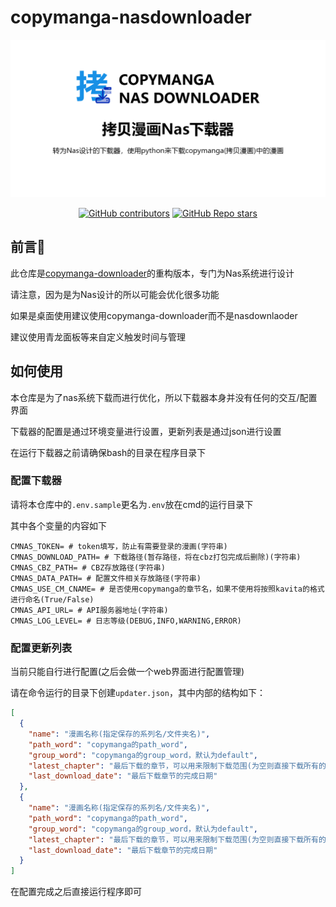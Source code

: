 # copymanga-nasdownloader

![social-media](./assets/social-media.png)

<p align="center">
  <!--<a href="https://pypi.org/project/copymanga-downloader/" target="_blank"><img alt="PyPI - Version" src="https://img.shields.io/pypi/v/copymanga-downloader?style=for-the-badge&logo=PyPI"></a>-->
  <a href="https://github.com/misaka10843/copymanga-nasdownloader/graphs/contributors" target="_blank"><img alt="GitHub contributors" src="https://img.shields.io/github/contributors/misaka10843/copymanga-nasdownloader?style=for-the-badge&logo=github"></a>
  <a href="https://github.com/misaka10843/copymanga-nasdownloader/stargazers" target="_blank"><img alt="GitHub Repo stars" src="https://img.shields.io/github/stars/misaka10843/copymanga-nasdownloader?style=for-the-badge&label=%E2%AD%90STAR"></a>
</p>

## 前言💭

此仓库是[copymanga-downloader](https://github.com/misaka10843/copymanga-downloader)的重构版本，专门为Nas系统进行设计

请注意，因为是为Nas设计的所以可能会优化很多功能

如果是桌面使用建议使用copymanga-downloader而不是nasdownlaoder

建议使用青龙面板等来自定义触发时间与管理

## 如何使用

本仓库是为了nas系统下载而进行优化，所以下载器本身并没有任何的交互/配置界面

下载器的配置是通过环境变量进行设置，更新列表是通过json进行设置

在运行下载器之前请确保bash的目录在程序目录下

### 配置下载器

请将本仓库中的`.env.sample`更名为`.env`放在cmd的运行目录下

其中各个变量的内容如下

```dotenv
CMNAS_TOKEN= # token填写，防止有需要登录的漫画(字符串)
CMNAS_DOWNLOAD_PATH= # 下载路径(暂存路径，将在cbz打包完成后删除)(字符串)
CMNAS_CBZ_PATH= # CBZ存放路径(字符串)
CMNAS_DATA_PATH= # 配置文件相关存放路径(字符串)
CMNAS_USE_CM_CNAME= # 是否使用copymanga的章节名，如果不使用将按照kavita的格式进行命名(True/False)
CMNAS_API_URL= # API服务器地址(字符串)
CMNAS_LOG_LEVEL= # 日志等级(DEBUG,INFO,WARNING,ERROR)
```

### 配置更新列表

当前只能自行进行配置(之后会做一个web界面进行配置管理)

请在命令运行的目录下创建`updater.json`，其中内部的结构如下：

```json
[
  {
    "name": "漫画名称(指定保存的系列名/文件夹名)",
    "path_word": "copymanga的path_word",
    "group_word": "copymanga的group_word，默认为default",
    "latest_chapter": "最后下载的章节，可以用来限制下载范围(为空则直接下载所有的内容)",
    "last_download_date": "最后下载章节的完成日期"
  },
  {
    "name": "漫画名称(指定保存的系列名/文件夹名)",
    "path_word": "copymanga的path_word",
    "group_word": "copymanga的group_word，默认为default",
    "latest_chapter": "最后下载的章节，可以用来限制下载范围(为空则直接下载所有的内容)",
    "last_download_date": "最后下载章节的完成日期"
  }
]
```

在配置完成之后直接运行程序即可